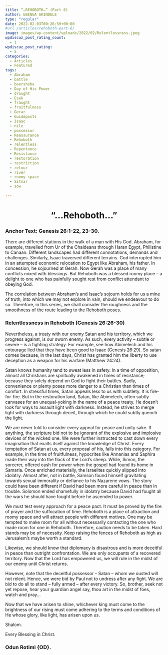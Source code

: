 ```yaml
---
title: “…REHOBOTH…” (Part 6)
author: GBENGA AKINDELE
type: "regular"
date: 2022-02-03T00:26:59+00:00
#url /articles/rehoboth-part-6/
image: images/wp-content/uploads/2022/02/Relentlessness.jpeg
wpdiscuz_post_rating_count:
  - 1
wpdiscuz_post_rating:
  - 5
categories:
  - Articles
  - Featured
tags:
  - Abraham
  - battle
  - beersheba
  - Day of His Power
  - drought
  - Esek
  - fraught
  - fruitfulness
  - Gerar
  - Guideposts
  - Isaac
  - nile
  - possessor
  - Reassurance
  - Rehoboth
  - relentless
  - Repentance
  - Resistance
  - restoration
  - restriction
  - retour
  - river
  - roomy space
  - Sitnar
  - sow

---
```

<h1 id="rehoboth" style="text-align: center;">
  <strong>&#8220;&#8230;Rehoboth&#8230;&#8221;</strong>
</h1>

### **Anchor Text**: **Genesis 26:1-22, 23-30.**

There are different stations in the walk of a man with His God. Abraham, for example, travelled from Ur of the Chaldeans through Haran Egypt, Philistine to Canaan. Different landscapes had different connotations, demands and challenges. Similarly, Isaac traversed different terrains. God interrupted him in an attempted economic relocation to Egypt like Abraham, his father. In concession, he sojourned at Gerah. Now Gerah was a place of many conflicts mixed with blessings. But Rehoboth was a blessed roomy place – a delight to one who has painfully sought rest from conflict attendant to obeying God.

The correlation between Abraham&#8217;s and Isaac&#8217;s sojourn holds for us a mine of truth, into which we may not explore in vain, should we endeavour to do so. Therefore, in this series, we shall consider the roughness and the smoothness of the route leading to the Rehoboth poses.

<h3 aria-level="1">
  <strong>Relentlessness in Rehoboth (Genesis 26:26-30)</strong><span data-ccp-props="{&quot;201341983&quot;:0,&quot;335559738&quot;:240,&quot;335559739&quot;:0,&quot;335559740&quot;:259}"> </span>
</h3>

<span data-contrast="auto">Nevertheless, a treaty with our enemy Satan and his territory, which we progress against, is our sworn enemy. As such, every activity – subtle or severe – is a fighting strategy. For example, see how Abimelech and his entourage lied that they have been good to Isaac (Genesis 26:29). So satan comes because, in the last days, Christ has granted him the liberty to use deception as a weapon for his warfare (</span><span data-contrast="auto">Matthew 24:24</span><span data-contrast="auto">).</span><span data-ccp-props="{&quot;201341983&quot;:0,&quot;335551550&quot;:6,&quot;335551620&quot;:6,&quot;335559739&quot;:160,&quot;335559740&quot;:259}"> </span>

<span data-contrast="auto">Satan knows humanity tend to sweat less in safety. In a time of opposition, almost all Christians are spiritually awakened in times of resistance; because they solely depend on God to fight their battles. Sadly, convenience or plenty poses more danger to a Christian than times of comfort. In stressful times, Satan appeals less to us with subtlety. It is fire-for-fire. But in the restoration land, Satan, like Abimelech, often subtly canvases for an unequal-yoking in the name of a peace treaty. He doesn&#8217;t look for ways to assault light with darkness. Instead, he strives to merge light with darkness through deceit, through which he could subtly quench the light.</span><span data-ccp-props="{&quot;201341983&quot;:0,&quot;335551550&quot;:6,&quot;335551620&quot;:6,&quot;335559739&quot;:160,&quot;335559740&quot;:259}"> </span>

<span data-contrast="auto">We are never told to consider every appeal for peace and unity sake. If anything, the scripture bid not to be ignorant of the explosive and implosive devices of the wicked one. We were further instructed to cast down every imagination that exalts itself against the knowledge of Christ. Every temptation of Satan at us, every proposal of his, falls into this category. For example, in the time of fruitfulness, hypocrites like Annanias and Saphira made their way into the flock of the Lord&#8217;s sheep. While, Simon, the sorcerer, offered cash for power when the gospel had found its home in Samaria. Once enriched materially, the Israelites quickly slipped into idolatry. Almost after, not in battle, Samson found himself gravitating towards sexual immorality or defiance to his Nazarene vows. The story could have been different if David had been more careful in peace than in trouble. Solomon ended shamefully in idolatry because David had fought all the wars he should have fought before he ascended to power.</span><span data-ccp-props="{&quot;201341983&quot;:0,&quot;335551550&quot;:6,&quot;335551620&quot;:6,&quot;335559739&quot;:160,&quot;335559740&quot;:259}"> </span>

<span data-contrast="auto">We must test every approach for a peace pact. It must be proved by the fire of prayer and the suffocation of time. Rehoboth is a place of attraction and roomy space and will attract people with different motives. One may be tempted to make room for all without necessarily contacting the one who made room for one in Rehoboth. Therefore, caution needs to be taken. Hard stands may be of necessity. Keep raising the fences of Rehoboth as high as Jerusalem&#8217;s maybe worth a standard. </span><span data-ccp-props="{&quot;201341983&quot;:0,&quot;335551550&quot;:6,&quot;335551620&quot;:6,&quot;335559739&quot;:160,&quot;335559740&quot;:259}"> </span>

<span data-contrast="auto">Likewise, we should know that diplomacy is disastrous and is more deceitful in peace than outright confrontation. We are only occupants of a recovered territory. Now that the Lord has empowered us, we will rule in the midst of our enemy until Christ returns. </span>

<span data-contrast="auto">However, note that the deceitful possessor – Satan – whom we ousted will not relent. Hence, we were bid by Paul not to undress after any fight. We are bid to do all to stand – fully armed – after every victory. So, brother, seek not yet repose, hear your guardian angel say, thou art in the midst of foes, watch and pray&#8230;</span><span data-ccp-props="{&quot;201341983&quot;:0,&quot;335551550&quot;:6,&quot;335551620&quot;:6,&quot;335559739&quot;:160,&quot;335559740&quot;:259}"> </span>

<span data-contrast="auto">Now that we have arisen to shine, whichever king must come to the brightness of our rising must come adhering to the terms and conditions of He whose glory, like light, has arisen upon us.</span><span data-ccp-props="{&quot;201341983&quot;:0,&quot;335551550&quot;:6,&quot;335551620&quot;:6,&quot;335559739&quot;:160,&quot;335559740&quot;:259}"> </span>

Shalom.

Every Blessing in Christ.

### **Odun Rotimi {OD}.**